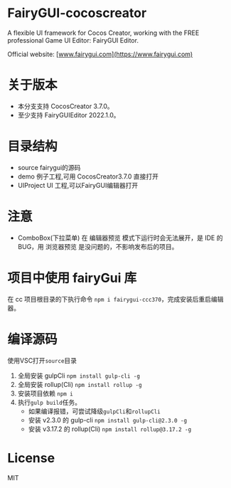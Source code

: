 # FairyGUI-cocoscreator

A flexible UI framework for Cocos Creator, working with the FREE professional Game UI Editor: FairyGUI Editor.

Official website: [www.fairygui.com](https://www.fairygui.com)

# 关于版本
* 本分支支持 CocosCreator 3.7.0。
* 至少支持 FairyGUIEditor 2022.1.0。

# 目录结构
* source fairygui的源码
* demo 例子工程,可用 CocosCreator3.7.0 直接打开
* UIProject UI 工程,可以FairyGUI编辑器打开

# 注意

* ComboBox(下拉菜单) 在 编辑器预览 模式下运行时会无法展开，是 IDE 的BUG，用 浏览器预览 是没问题的，不影响发布后的项目。

# 项目中使用 fairyGui 库
在 cc 项目根目录的下执行命令 `npm i fairygui-ccc370`，完成安装后重启编辑器。

# 编译源码
使用VSC打开`source`目录

1. 全局安装 gulpCli  `npm install gulp-cli -g` 
1. 全局安装 rollup(Cli)  `npm install rollup -g` 
1. 安装项目依赖 `npm i`
1. 执行`gulp build`任务。
    * 如果编译报错，可尝试降级`gulpCli`和`rollupCli`
    * 安装 v2.3.0 的 gulp-cli `npm install gulp-cli@2.3.0 -g`
    * 安装 v3.17.2 的 rollup(Cli) `npm install rollup@3.17.2 -g`

# License
MIT
